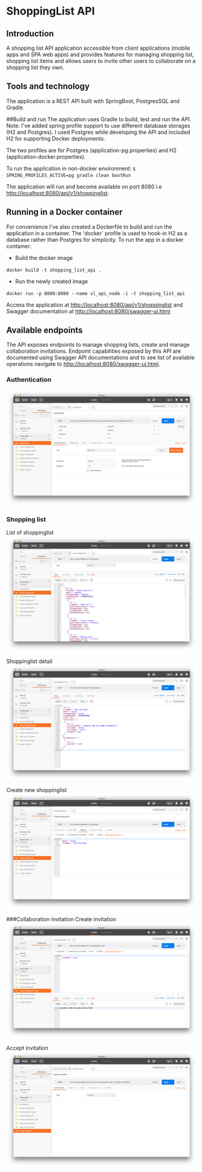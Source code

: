 # ShoppingList API

## Introduction
A shopping list API application accessible from client applications (mobile apps and SPA web apps) and provides features for managing shopping list, shopping list items and allows users to invite other users to collaborate on a shopping list they own.

## Tools and technology
The application is a REST API built with SpringBoot, PostgresSQL and Gradle.

##Build and run
The application uses Gradle to build, test and run the API.
Note: I've added spring profile support to use different database storages (H2 and Postgres). I used Postgres while developing the API and included H2 for supporting Docker deployments.

The two profiles are for Postgres (application-pg.properties) and H2 (application-docker.properties).

To run the application in non-docker environment:
`$ SPRING_PROFILES_ACTIVE=pg gradle clean bootRun`

The application will run and become available on port 8080 i.e [http://localhost:8080/api/v1/shoppinglist](http://localhost:8080/api/shoppinglist).

## Running in a Docker container
For convenience I've also created a Dockerfile to build and run the application in a container. The 'docker' profile is used to hook-in H2 as a database rather than Postgres for simplicity. To run the app in a docker container:

* Build the docker image

`docker build -t shopping_list_api .`

* Run the newly created image

`docker run -p 8080:8080 --name sl_api_node -i -t shopping_list_api`

Access the application at [http://localhost:8080/api/v1/shoppinglist](http://localhost:8080/api/v1/shoppinglist) and Swagger documentation at [http://localhost:8080/swagger-ui.html](http://localhost:8080/swagger-ui.html)

## Available endpoints
The API exposes endpoints to manage shopping lists, create and manage collaboration invitations. Endpoint capabilities exposed by this API are documented using Swagger API documentations and to see list of available operations navigate to [http://localhost:8080/swagger-ui.html](http://localhost:8080/swagger-ui.html).

### Authentication
![Authenticate through OAuth](images/authentication.png)

### Shopping list
List of shoppinglist
![Shopping list](images/shoppinglist.png)

Shoppinglist detail 
![Shopping list detail](images/shoppinglist-detail.png)

Create new shoppinglist
![Create shopping list](images/create-shoppinglist.png)

###Collaboration invitation
Create invitation
![Create invite](images/create-invite.png)

Accept invitation
![Accept invite](images/accept-invite.png)
